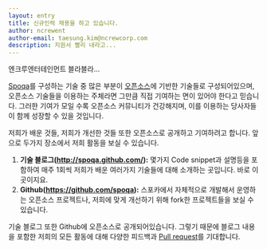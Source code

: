 ```yaml
---
layout: entry
title: 신규인력 채용을 하고 있습니다.
author: ncrewent
author-email: taesung.kim@ncrewcorp.com
description: 지원서 빨리 내라고...
---
```


엔크루엔터테인먼트 블라블라...

[Spoqa]를 구성하는 기술 중 많은 부분이 [오픈소스]에 기반한 기술들로 구성되어있으며, 오픈소스 기술들을 이용하는 주체라면 그만큼 직접 기여하는 면이 있어야 한다고 믿습니다. 그러한 기여가 모일 수록 오픈소스 커뮤니티가 건강해지며, 이를 이용하는 당사자들이 함께 성장할 수 있을 것입니다.

저희가 배운 것들, 저희가 개선한 것들 또한 오픈소스로 공개하고 기여하려고 합니다. 앞으로 두가지 장소에서 저희 활동을 보실 수 있습니다.

 1. **기술 블로그(<http://spoqa.github.com/>):** 몇가지 Code snippet과 설명등을 포함하여 매주 1회씩 저희가 배운 여러가지 기술들에 대해 소개하는 곳입니다. 바로 이 곳이지요.
 2. **Github(<https://github.com/spoqa>):** 스포카에서 자체적으로 개발해서 운영하는 오픈소스 프로젝트나, 저희에 맞게 개선하기 위해 fork한 프로젝트들을 보실 수 있습니다.

기술 블로그 또한 Github에 오픈소스로 공개되어있습니다. 그렇기 때문에 블로그 내용을 포함한 저희의 모든 활동에 대해 다양한 피드백과 [Pull request]를 기대합니다. 

  [Spoqa]: http://www.spoqa.com/
  [오픈소스]: http://ko.wikipedia.org/wiki/%EC%98%A4%ED%94%88_%EC%86%8C%EC%8A%A4
  [Pull request]: http://help.github.com/send-pull-requests/
